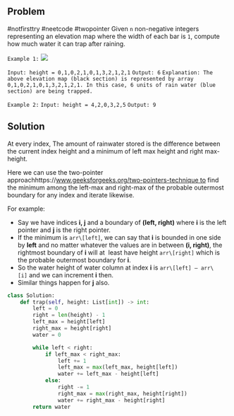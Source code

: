 ## Problem
#notfirsttry #neetcode #twopointer 
Given `n` non-negative integers representing an elevation map where the width of each bar is `1`, compute how much water it can trap after raining.

`Example 1:`
![](https://assets.leetcode.com/uploads/2018/10/22/rainwatertrap.png)

`Input: height = 0,1,0,2,1,0,1,3,2,1,2,1`
`Output: 6`
`Explanation: The above elevation map (black section) is represented by array 0,1,0,2,1,0,1,3,2,1,2,1. In this case, 6 units of rain water (blue section) are being trapped.`

`Example 2:`
`Input: height = 4,2,0,3,2,5`
`Output: 9`

## Solution
At every index, The amount of rainwater stored is the difference between the current index height and a minimum of left max height and right max-height.

Here we can use the two-pointer approachhttps://www.geeksforgeeks.org/two-pointers-technique to find the minimum among the left-max and right-max of the probable outermost boundary for any index and iterate likewise.

For example: 

- Say we have indices **i, j** and a boundary of **(left, right)**  where **i** is the left pointer and **j** is the right pointer.
- If the minimum is `arr\[left]`, we can say that **i** is bounded in one side by **left** and no matter whatever the values are in between **(i, right)**, the rightmost boundary of **i** will at  least have height `arr\[right]` which is the probable outermost boundary for **i**. 
- So the water height of water column at index **i** is `arr\[left] – arr\[i]` and we can increment **i** then.
- Similar things happen for **j** also.

```python
class Solution:
    def trap(self, height: List[int]) -> int:
        left = 0
        right = len(height) - 1
        left_max = height[left]
        right_max = height[right]
        water = 0

        while left < right:
            if left_max < right_max:
                left += 1
                left_max = max(left_max, height[left])
                water += left_max - height[left]
            else:
                right -= 1
                right_max = max(right_max, height[right])
                water += right_max - height[right]
        return water
```

